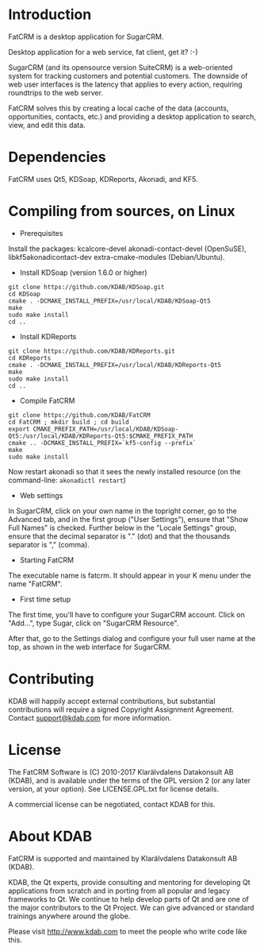 Introduction
============
FatCRM is a desktop application for SugarCRM.

Desktop application for a web service, fat client, get it? :-)

SugarCRM (and its opensource version SuiteCRM) is a web-oriented system for tracking
customers and potential customers. The downside of web user interfaces is the latency
that applies to every action, requiring roundtrips to the web server.

FatCRM solves this by creating a local cache of the data (accounts, opportunities, contacts, etc.)
and providing a desktop application to search, view, and edit this data.

Dependencies
============
FatCRM uses Qt5, KDSoap, KDReports, Akonadi, and KF5.

Compiling from sources, on Linux
================================
* Prerequisites

Install the packages: kcalcore-devel akonadi-contact-devel (OpenSuSE), libkf5akonadicontact-dev extra-cmake-modules (Debian/Ubuntu).

* Install KDSoap (version 1.6.0 or higher)

```
git clone https://github.com/KDAB/KDSoap.git
cd KDSoap
cmake . -DCMAKE_INSTALL_PREFIX=/usr/local/KDAB/KDSoap-Qt5
make
sudo make install
cd ..
```

* Install KDReports

```
git clone https://github.com/KDAB/KDReports.git
cd KDReports
cmake . -DCMAKE_INSTALL_PREFIX=/usr/local/KDAB/KDReports-Qt5
make
sudo make install
cd ..
```

* Compile FatCRM

```
git clone https://github.com/KDAB/FatCRM
cd FatCRM ; mkdir build ; cd build
export CMAKE_PREFIX_PATH=/usr/local/KDAB/KDSoap-Qt5:/usr/local/KDAB/KDReports-Qt5:$CMAKE_PREFIX_PATH
cmake .. -DCMAKE_INSTALL_PREFIX=`kf5-config --prefix`
make
sudo make install
```

Now restart akonadi so that it sees the newly installed resource (on the command-line: `akonadictl restart`)

* Web settings

In SugarCRM, click on your own name in the topright corner, go to the Advanced tab, and in the first group ("User Settings"), ensure that "Show Full Names" is checked.
Further below in the "Locale Settings" group, ensure that the decimal separator is "." (dot) and that the thousands separator is "," (comma).

* Starting FatCRM

The executable name is fatcrm. It should appear in your K menu under the name "FatCRM".

* First time setup

The first time, you'll have to configure your SugarCRM account. Click on "Add...", type Sugar, click on "SugarCRM Resource".

After that, go to the Settings dialog and configure your full user name at the top, as shown in the web interface for SugarCRM.

Contributing
============
KDAB will happily accept external contributions, but substantial
contributions will require a signed Copyright Assignment Agreement.
Contact support@kdab.com for more information.

License
=======
The FatCRM Software is (C) 2010-2017 Klarälvdalens Datakonsult AB (KDAB),
and is available under the terms of the GPL version 2 (or any later version,
at your option).  See LICENSE.GPL.txt for license details.

A commercial license can be negotiated, contact KDAB for this.

About KDAB
==========
FatCRM is supported and maintained by Klarälvdalens Datakonsult AB (KDAB).

KDAB, the Qt experts, provide consulting and mentoring for developing
Qt applications from scratch and in porting from all popular and legacy
frameworks to Qt. We continue to help develop parts of Qt and are one
of the major contributors to the Qt Project. We can give advanced or
standard trainings anywhere around the globe.

Please visit http://www.kdab.com to meet the people who write code like this.
